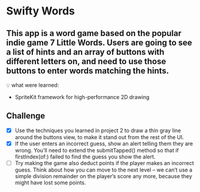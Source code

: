 # Swifty Words

## This app is a word game based on the popular indie game 7 Little Words. Users are going to see a list of hints and an array of buttons with different letters on, and need to use those buttons to enter words matching the hints.

💡 what were learned:
- SpriteKit framework for high-performance 2D drawing





## Challenge

- [x] Use the techniques you learned in project 2 to draw a thin gray line around the buttons view, to make it stand out from the rest of the UI.
- [x] If the user enters an incorrect guess, show an alert telling them they are wrong. You’ll need to extend the submitTapped() method so that if firstIndex(of:) failed to find the guess you show the alert.
- [ ] Try making the game also deduct points if the player makes an incorrect guess. Think about how you can move to the next level – we can’t use a simple division remainder on the player’s score any more, because they might have lost some points.
